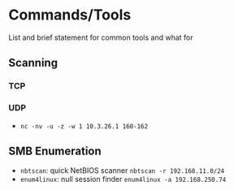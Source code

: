 # Commands/Tools
List and brief statement for common tools and what for

## Scanning


### TCP


### UDP
* `nc -nv -u -z -w 1 10.3.26.1 160-162`


## SMB Enumeration
* `nbtscan`: quick NetBIOS scanner `nbtscan -r 192.168.11.0/24`
* `enum4linux`: null session finder `enum4linux -a 192.168.250.74`


